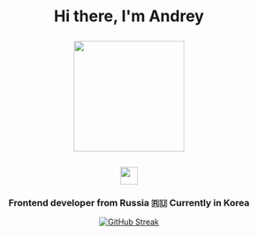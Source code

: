<h1 align="center">Hi there, I'm Andrey 
  <p align='center'>
  <img src='https://user-images.githubusercontent.com/5713670/87202985-820dcb80-c2b6-11ea-9f56-7ec461c497c3.gif' width='200'>
</p>
<img src="https://github.com/blackcater/blackcater/raw/main/images/Hi.gif" height="32"/></h1>
<h3 align="center">Frontend developer from Russia 🇷🇺 Currently in Korea</h3>

<div align='center'>
  
  [![GitHub Streak](https://streak-stats.demolab.com/?user=volodin32104)](https://git.io/streak-stats)


  </div>

  
